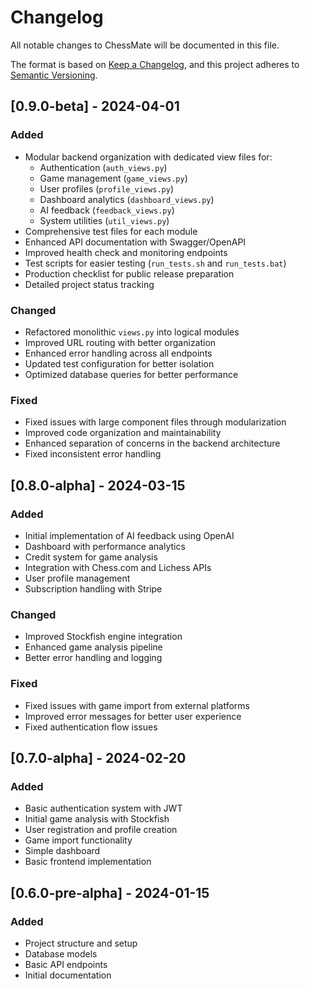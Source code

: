 # Changelog

All notable changes to ChessMate will be documented in this file.

The format is based on [Keep a Changelog](https://keepachangelog.com/en/1.0.0/),
and this project adheres to [Semantic Versioning](https://semver.org/spec/v2.0.0.html).

## [0.9.0-beta] - 2024-04-01

### Added
- Modular backend organization with dedicated view files for:
  - Authentication (`auth_views.py`)
  - Game management (`game_views.py`)
  - User profiles (`profile_views.py`)
  - Dashboard analytics (`dashboard_views.py`)
  - AI feedback (`feedback_views.py`)
  - System utilities (`util_views.py`)
- Comprehensive test files for each module
- Enhanced API documentation with Swagger/OpenAPI
- Improved health check and monitoring endpoints
- Test scripts for easier testing (`run_tests.sh` and `run_tests.bat`)
- Production checklist for public release preparation
- Detailed project status tracking

### Changed
- Refactored monolithic `views.py` into logical modules
- Improved URL routing with better organization
- Enhanced error handling across all endpoints
- Updated test configuration for better isolation
- Optimized database queries for better performance

### Fixed
- Fixed issues with large component files through modularization
- Improved code organization and maintainability
- Enhanced separation of concerns in the backend architecture
- Fixed inconsistent error handling

## [0.8.0-alpha] - 2024-03-15

### Added
- Initial implementation of AI feedback using OpenAI
- Dashboard with performance analytics
- Credit system for game analysis
- Integration with Chess.com and Lichess APIs
- User profile management
- Subscription handling with Stripe

### Changed
- Improved Stockfish engine integration
- Enhanced game analysis pipeline
- Better error handling and logging

### Fixed
- Fixed issues with game import from external platforms
- Improved error messages for better user experience
- Fixed authentication flow issues

## [0.7.0-alpha] - 2024-02-20

### Added
- Basic authentication system with JWT
- Initial game analysis with Stockfish
- User registration and profile creation
- Game import functionality
- Simple dashboard
- Basic frontend implementation

## [0.6.0-pre-alpha] - 2024-01-15

### Added
- Project structure and setup
- Database models
- Basic API endpoints
- Initial documentation 